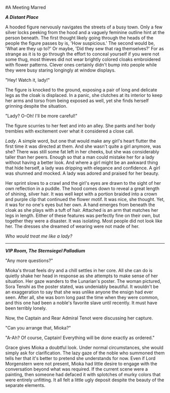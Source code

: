 #A Meeting Marred

 ***A Distant Place***

A hooded figure nervously navigates the streets of a busy town. Only a few silver locks peeking from the hood and a vaguely feminine outline hint at the person beneath. The first thought likely going through the heads of the people the figure passes by is, 'How suspicious.' The second would be, 'What are they up to?' Or maybe, 'Did they sew that rag themselves?' For as strange as it is to go through the effort to conceal yourself if you were not some thug, most thieves did not wear brightly colored cloaks embroidered with flower patterns. Clever ones certainly didn't bump into people while they were busy staring longingly at window displays.

"Hey! Watch it, lady!"

The figure is knocked to the ground, exposing a pair of long and delicate legs as the cloak is displaced. In a panic, she clutches at its interior to keep her arms and torso from being exposed as well, yet she finds herself grinning despite the situation.

"Lady? O-Oh! I'll be more careful!"

The figure scurries to her feet and into an alley. She pants and her body trembles with excitement over what it considered a close call.

*Lady*. A simple word, but one that would make any girl's heart flutter the first time it was directed at them. And she wasn't quite a girl anymore, was she? There was still some fat left in her cheeks, but she was considerably taller than her peers. Enough so that a man could mistake her for a lady without having a better look. And where a girl might be an awkward thing that hide herself, a lady was dripping with elegance and confidence. A girl was shunned and mocked. A lady was adored and praised for her beauty.

Her sprint slows to a crawl and the girl's eyes are drawn to the sight of her own reflection in a puddle. The hood comes down to reveal a great length of shining, silver hair. It was well kept with a portion braided into a crown and purple clip that continued the flower motif. It was nice, she thought. Yet, it was for no one's eyes but her own. A hand emerges from beneath the cloak as she plays with a tuft of hair. Attached is an arm that matches her legs in length. Either of these features was perfectly fine on their own, but together they were a disaster. It was isolating. Most people did not look like her. The dresses she dreamed of wearing were not made of her.

*Who would treat me like a lady?*

---

***VIP Room, The Sternsiegel Palladium***

"Any more questions?"

Mioka's throat feels dry and a chill settles in her core. All she can do is quietly shake her head in response as she attempts to make sense of her situation. Her gaze wanders to the Lunarian's poster. The woman pictured, Sora Tenshi as the poster stated, was undeniably beautiful. It wouldn't be an exaggeration to say that she was unlike anyone the ensign had ever seen. After all, she was born long past the time when they were common, and this one had been a noble's favorite slave until recently. It must have been terribly lonely.

Now, the Captain and Rear Admiral Tenot were discussing her capture.

"Can you arrange that, Mioka?"

"A-Ah? Of course, Captain! Everything will be done exactly as ordered."

Grace gives Mioka a doubtful look. Under normal circumstances, she would simply ask for clarification. The lazy gaze of the noble who summoned them tells her that it's better to pretend she understands for now. Even if Lord Morgenstern were not present, Mioka had little desire to engage with the conversation beyond what was required. If the current scene were a painting, then someone had defaced it with splotches of murky colors that were entirely unfitting. It all felt a little ugly deposit despite the beauty of the separate elements.